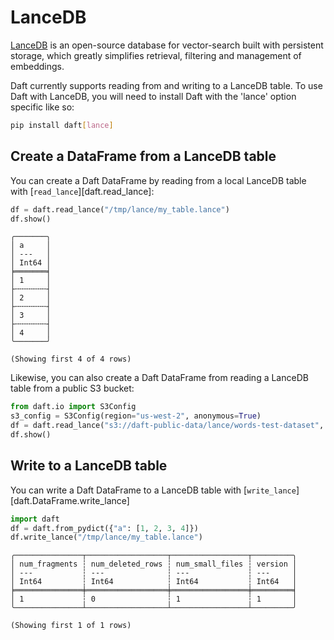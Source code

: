 # LanceDB

[LanceDB](https://github.com/lancedb/lancedb) is an open-source database for vector-search built with persistent storage, which greatly simplifies retrieval, filtering and management of embeddings.

Daft currently supports reading from and writing to a LanceDB table. To use Daft with LanceDB, you will need to install Daft with the 'lance' option specific like so:

```bash
pip install daft[lance]
```

## Create a DataFrame from a LanceDB table

You can create a Daft DataFrame by reading from a local LanceDB table with [`read_lance`][daft.read_lance]:

```python
df = daft.read_lance("/tmp/lance/my_table.lance")
df.show()
```
``` {title=Output}
╭───────╮
│ a     │
│ ---   │
│ Int64 │
╞═══════╡
│ 1     │
├╌╌╌╌╌╌╌┤
│ 2     │
├╌╌╌╌╌╌╌┤
│ 3     │
├╌╌╌╌╌╌╌┤
│ 4     │
╰───────╯

(Showing first 4 of 4 rows)
```

Likewise, you can also create a Daft DataFrame from reading a LanceDB table from a public S3 bucket:

```python
from daft.io import S3Config
s3_config = S3Config(region="us-west-2", anonymous=True)
df = daft.read_lance("s3://daft-public-data/lance/words-test-dataset", io_config=s3_config)
df.show()
```

## Write to a LanceDB table

You can write a Daft DataFrame to a LanceDB table with [`write_lance`][daft.DataFrame.write_lance]

```python
import daft
df = daft.from_pydict({"a": [1, 2, 3, 4]})
df.write_lance("/tmp/lance/my_table.lance")
```
``` {title=Output}
╭───────────────┬──────────────────┬─────────────────┬─────────╮
│ num_fragments ┆ num_deleted_rows ┆ num_small_files ┆ version │
│ ---           ┆ ---              ┆ ---             ┆ ---     │
│ Int64         ┆ Int64            ┆ Int64           ┆ Int64   │
╞═══════════════╪══════════════════╪═════════════════╪═════════╡
│ 1             ┆ 0                ┆ 1               ┆ 1       │
╰───────────────┴──────────────────┴─────────────────┴─────────╯

(Showing first 1 of 1 rows)
```
